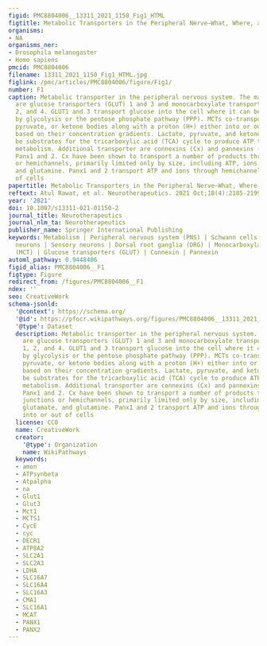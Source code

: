 ```yaml
---
figid: PMC8804006__13311_2021_1150_Fig1_HTML
figtitle: Metabolic Transporters in the Peripheral Nerve—What, Where, and Why?
organisms:
- NA
organisms_ner:
- Drosophila melanogaster
- Homo sapiens
pmcid: PMC8804006
filename: 13311_2021_1150_Fig1_HTML.jpg
figlink: /pmc/articles/PMC8804006/figure/Fig1/
number: F1
caption: Metabolic transporter in the peripheral nervous system. The major transporters
  are glucose transporters (GLUT) 1 and 3 and monocarboxylate transporters (MCT) 1,
  2, and 4. GLUT1 and 3 transport glucose into the cell where it can be metabolized
  by glycolysis or the pentose phosphate pathway (PPP). MCTs co-transport lactate,
  pyruvate, or ketone bodies along with a proton (H+) either into or out of cells,
  based on their concentration gradients. Lactate, pyruvate, and ketone bodies can
  be substrates for the tricarboxylic acid (TCA) cycle to produce ATP through oxidative
  metabolism. Additional transporter are connexins (Cx) and pannexins (Panx), specifically
  Panx1 and 2. Cx have been shown to transport a number of products through gap junctions
  or hemichannels, primarily limited only by size, including ATP, ions, glutamate,
  and glutamine. Panx1 and 2 transport ATP and ions through hemichannels into or out
  of cells
papertitle: Metabolic Transporters in the Peripheral Nerve—What, Where, and Why?.
reftext: Atul Rawat, et al. Neurotherapeutics. 2021 Oct;18(4):2185-2199.
year: '2021'
doi: 10.1007/s13311-021-01150-2
journal_title: Neurotherapeutics
journal_nlm_ta: Neurotherapeutics
publisher_name: Springer International Publishing
keywords: Metabolism | Peripheral nervous system (PNS) | Schwann cells (SC) | Motor
  neurons | Sensory neurons | Dorsal root ganglia (DRG) | Monocarboxylate transporters
  (MCT) | Glucose transporters (GLUT) | Connexin | Pannexin
automl_pathway: 0.9448406
figid_alias: PMC8804006__F1
figtype: Figure
redirect_from: /figures/PMC8804006__F1
ndex: ''
seo: CreativeWork
schema-jsonld:
  '@context': https://schema.org/
  '@id': https://pfocr.wikipathways.org/figures/PMC8804006__13311_2021_1150_Fig1_HTML.html
  '@type': Dataset
  description: Metabolic transporter in the peripheral nervous system. The major transporters
    are glucose transporters (GLUT) 1 and 3 and monocarboxylate transporters (MCT)
    1, 2, and 4. GLUT1 and 3 transport glucose into the cell where it can be metabolized
    by glycolysis or the pentose phosphate pathway (PPP). MCTs co-transport lactate,
    pyruvate, or ketone bodies along with a proton (H+) either into or out of cells,
    based on their concentration gradients. Lactate, pyruvate, and ketone bodies can
    be substrates for the tricarboxylic acid (TCA) cycle to produce ATP through oxidative
    metabolism. Additional transporter are connexins (Cx) and pannexins (Panx), specifically
    Panx1 and 2. Cx have been shown to transport a number of products through gap
    junctions or hemichannels, primarily limited only by size, including ATP, ions,
    glutamate, and glutamine. Panx1 and 2 transport ATP and ions through hemichannels
    into or out of cells
  license: CC0
  name: CreativeWork
  creator:
    '@type': Organization
    name: WikiPathways
  keywords:
  - amon
  - ATPsynbeta
  - Atpalpha
  - na
  - Glut1
  - Glut3
  - Mct1
  - MCTS1
  - CycE
  - cyc
  - DECR1
  - ATP8A2
  - SLC2A1
  - SLC2A3
  - LDHA
  - SLC16A7
  - SLC16A4
  - SLC16A3
  - CMA1
  - SLC16A1
  - MCAT
  - PANX1
  - PANX2
---
```

